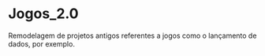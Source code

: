 # Jogos_2.0
Remodelagem de projetos antigos referentes a jogos como o lançamento de dados, por exemplo.
